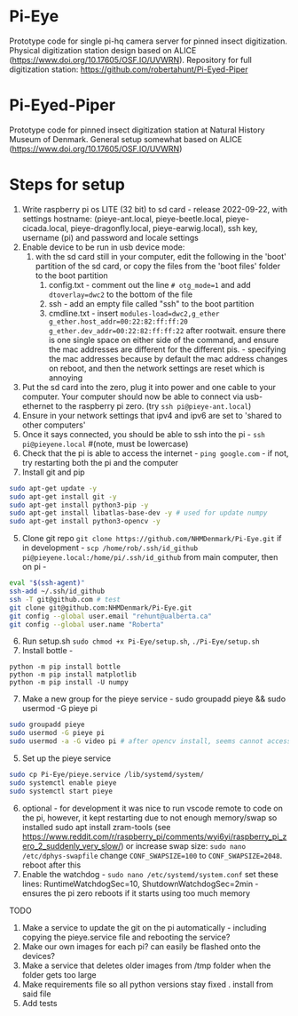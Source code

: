 # Pi-Eye
Prototype code for single pi-hq camera server for pinned insect digitization. Physical digitization station design based on ALICE (https://www.doi.org/10.17605/OSF.IO/UVWRN). Repository for full digitization station: https://github.com/robertahunt/Pi-Eyed-Piper


# Pi-Eyed-Piper
Prototype code for pinned insect digitization station at Natural History Museum of Denmark. General setup somewhat based on ALICE (https://www.doi.org/10.17605/OSF.IO/UVWRN)


# Steps for setup
1. Write raspberry pi os LITE (32 bit) to sd card - release 2022-09-22, with settings hostname: (pieye-ant.local, pieye-beetle.local, pieye-cicada.local, pieye-dragonfly.local, pieye-earwig.local), ssh key, username (pi) and password and locale settings
2. Enable device to be run in usb device mode:
    1. with the sd card still in your computer, edit the following in the 'boot' partition of the sd card, or copy the files from the 'boot files' folder to the boot partition
        1. config.txt - comment out the line `# otg_mode=1` and add `dtoverlay=dwc2` to the bottom of the file
        2. ssh - add an empty file called "ssh" to the boot partition
        3. cmdline.txt - insert `modules-load=dwc2,g_ether g_ether.host_addr=00:22:82:ff:ff:20 g_ether.dev_addr=00:22:82:ff:ff:22` after rootwait. ensure there is one single space on either side of the command, and ensure the mac addresses are different for the different pis. - specifying the mac addresses because by default the mac address changes on reboot, and then the network settings are reset which is annoying
3. Put the sd card into the zero, plug it into power and one cable to your computer. Your computer should now be able to connect via usb-ethernet to the raspberry pi zero. (try `ssh pi@pieye-ant.local`)
4. Ensure in your network settings that ipv4 and ipv6 are set to 'shared to other computers'
5. Once it says connected, you should be able to ssh into the pi - 
   `ssh pi@pieyene.local` #(note, must be lowercase)
5. Check that the pi is able to access the internet - `ping google.com` - if not, try restarting both the pi and the computer
6. Install git and pip
```bash
sudo apt-get update -y 
sudo apt-get install git -y
sudo apt-get install python3-pip -y
sudo apt-get install libatlas-base-dev -y # used for update numpy 
sudo apt-get install python3-opencv -y
```
5. Clone git repo 
     `git clone https://github.com/NHMDenmark/Pi-Eye.git`
   if in development - `scp /home/rob/.ssh/id_github pi@pieyene.local:/home/pi/.ssh/id_github` from main computer, then on pi - 
```bash
eval "$(ssh-agent)"
ssh-add ~/.ssh/id_github
ssh -T git@github.com # test
git clone git@github.com:NHMDenmark/Pi-Eye.git
git config --global user.email "rehunt@ualberta.ca"
git config --global user.name "Roberta"
```
6. Run setup.sh `sudo chmod +x Pi-Eye/setup.sh`, `./Pi-Eye/setup.sh`
6. Install bottle - 
```bashCONF_SWAPSIZE=2048
python -m pip install bottle
python -m pip install matplotlib
python -m pip install -U numpy
```
7. Make a new group for the pieye service - sudo groupadd pieye && sudo usermod -G pieye pi
```bash
sudo groupadd pieye
sudo usermod -G pieye pi
sudo usermod -a -G video pi # after opencv install, seems cannot access camera
```
5. Set up the pieye service 
```bash
sudo cp Pi-Eye/pieye.service /lib/systemd/system/
sudo systemctl enable pieye
sudo systemctl start pieye
```
6. optional - for development it was nice to run vscode remote to code on the pi, however, it kept restarting due to not enough memory/swap
   so installed sudo apt install zram-tools (see https://www.reddit.com/r/raspberry_pi/comments/wyi6yi/raspberry_pi_zero_2_suddenly_very_slow/)
   or increase swap size: `sudo nano /etc/dphys-swapfile` change `CONF_SWAPSIZE=100` to `CONF_SWAPSIZE=2048`. reboot after this
7. Enable the watchdog - `sudo nano /etc/systemd/system.conf` set these lines: RuntimeWatchdogSec=10, ShutdownWatchdogSec=2min - ensures the pi zero reboots if it starts using too much memory


TODO
1. Make a service to update the git on the pi automatically - including copying the pieye.service file and rebooting the service?
2. Make our own images for each pi? can easily be flashed onto the devices?
3. Make a service that deletes older images from /tmp folder when the folder gets too large
4. Make requirements file so all python versions stay fixed . install from said file
5. Add tests


